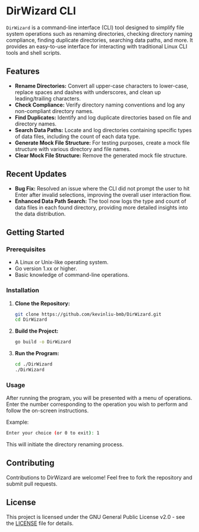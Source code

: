 # DirWizard CLI

`DirWizard` is a command-line interface (CLI) tool designed to simplify file system operations such as renaming directories, checking directory naming compliance, finding duplicate directories, searching data paths, and more. It provides an easy-to-use interface for interacting with traditional Linux CLI tools and shell scripts.

## Features

- **Rename Directories:** Convert all upper-case characters to lower-case, replace spaces and dashes with underscores, and clean up leading/trailing characters.
- **Check Compliance:** Verify directory naming conventions and log any non-compliant directory names.
- **Find Duplicates:** Identify and log duplicate directories based on file and directory names.
- **Search Data Paths:** Locate and log directories containing specific types of data files, including the count of each data type.
- **Generate Mock File Structure:** For testing purposes, create a mock file structure with various directory and file names.
- **Clear Mock File Structure:** Remove the generated mock file structure.

## Recent Updates

- **Bug Fix:** Resolved an issue where the CLI did not prompt the user to hit Enter after invalid selections, improving the overall user interaction flow.
- **Enhanced Data Path Search:** The tool now logs the type and count of data files in each found directory, providing more detailed insights into the data distribution.

## Getting Started

### Prerequisites

- A Linux or Unix-like operating system.
- Go version 1.xx or higher.
- Basic knowledge of command-line operations.

### Installation

1. **Clone the Repository:**

   ```bash
   git clone https://github.com/kevinliu-bmb/DirWizard.git
   cd DirWizard
   ```

2. **Build the Project:**

   ```bash
   go build -o DirWizard
   ```

3. **Run the Program:**

   ```bash
   cd ./DirWizard
   ./DirWizard
   ```

### Usage

After running the program, you will be presented with a menu of operations. Enter the number corresponding to the operation you wish to perform and follow the on-screen instructions.

Example:

   ```bash
   Enter your choice (or 0 to exit): 1
   ```

This will initiate the directory renaming process.

## Contributing

Contributions to DirWizard are welcome! Feel free to fork the repository and submit pull requests.

## License

This project is licensed under the GNU General Public License v2.0 - see the [LICENSE](LICENSE) file for details.
